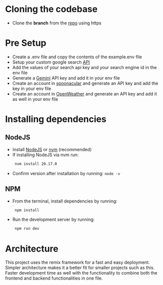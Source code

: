 # Cloning the codebase

- Clone the **branch** from the [repo](https://github.com/PudgeX44/chirp_test) using https

# Pre Setup

- Create a .env file and copy the contents of the example.env file
- Setup your custom google search [API](https://developers.google.com/custom-search/v1/introduction)
- Add the values of your search api key and your search engine id in the env file
- Generate a [Gemini](https://ai.google.dev/gemini-api/docs/api-key) API key and add it in your env file
- Create an account in [spoonacular](https://spoonacular.com/food-api/docs#Authentication) and generate an API key and add the key in your env file
- Create an account in [OpenWeather](https://openweathermap.org/api) and generate an API key and add it as well in your env file

# Installing dependencies

## NodeJS

- Install [NodeJS](https://nodejs.org/en) or [nvm](https://github.com/nvm-sh/nvm) (recommended)
- If installing NodeJS via nvm run:
  ```bash
   nvm install 20.17.0
  ```
- Confirm version after installation by running: `node -v`

## NPM

- From the terminal, install dependencies by running:
  ```bash
   npm install
  ```
- Run the development server by running:
  ```bash
   npm run dev
  ```

# Architecture

This project uses the remix framework for a fast and easy deployment. Simpler architecture makes it a better fit for smaller projects such as this. Faster development time as well with the functionality to combine both the frontend and backend functionalities in one file.

